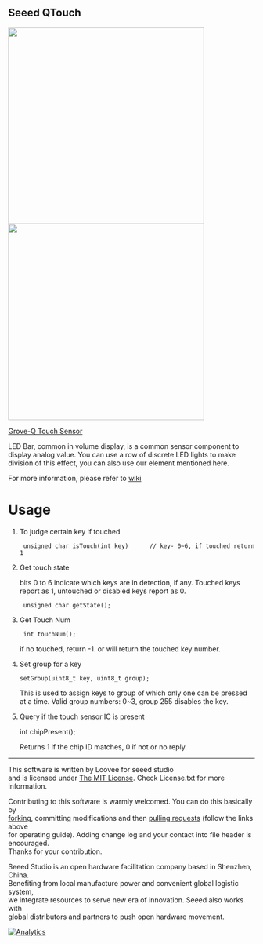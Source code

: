 Seeed QTouch
-------------------------------------------------------------

<img src=https://statics3.seeedstudio.com/images/product/Grove-Q%20Touch%20Sensor.jpg width=400><img src=https://statics3.seeedstudio.com/product/Grove-Q%20Touch%20Sensor_02.jpg width=400>

[Grove-Q Touch Sensor](https://www.seeedstudio.com/s/Grove-Q-Touch-Sensor-p-1854.html)

LED Bar, common in volume display, is a common sensor component to display analog value. You can use a row of discrete LED lights to make division of this effect, you can also use our element mentioned here.

For more information, please refer to [wiki][1]

# Usage

1. To judge certain key if touched

		unsigned char isTouch(int key)		// key- 0~6, if touched return 1
2. Get touch state

   bits 0 to 6 indicate which keys are in detection, if any. Touched keys report as 1, untouched or disabled keys report as 0.

		unsigned char getState();

3. Get Touch Num

		int touchNum();

	if no touched, return -1. or will return the touched key number.

4. Set group for a key

	   setGroup(uint8_t key, uint8_t group);

	This is used to assign keys to group of which only one can be pressed at a time.
	Valid group numbers: 0~3, group 255 disables the key.

5. Query if the touch sensor IC is present

     int chipPresent();

	Returns 1 if the chip ID matches, 0 if not or no reply.
	
----
This software is written by Loovee for seeed studio<br>
and is licensed under [The MIT License](http://opensource.org/licenses/mit-license.php). Check License.txt for more information.<br>

Contributing to this software is warmly welcomed. You can do this basically by<br>
[forking](https://help.github.com/articles/fork-a-repo), committing modifications and then [pulling requests](https://help.github.com/articles/using-pull-requests) (follow the links above<br>
for operating guide). Adding change log and your contact into file header is encouraged.<br>
Thanks for your contribution.

Seeed Studio is an open hardware facilitation company based in Shenzhen, China. <br>
Benefiting from local manufacture power and convenient global logistic system, <br>
we integrate resources to serve new era of innovation. Seeed also works with <br>
global distributors and partners to push open hardware movement.<br>



[1]:http://wiki.seeedstudio.com/Grove-Q_Touch_Sensor/



[![Analytics](https://ga-beacon.appspot.com/UA-46589105-3/Grove_LED_Bar)](https://github.com/igrigorik/ga-beacon)
